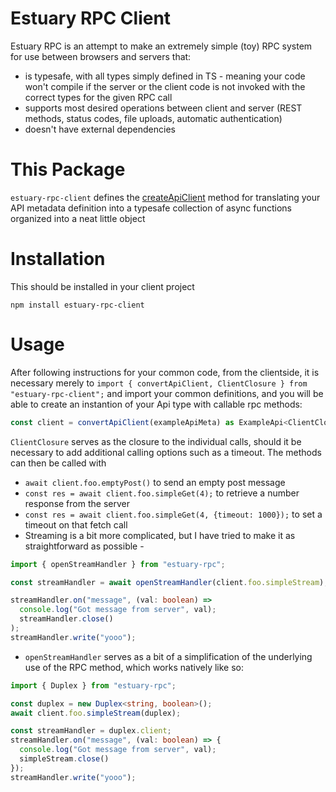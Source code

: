 # Estuary RPC Client

Estuary RPC is an attempt to make an extremely simple (toy) RPC system for use between browsers and servers that:

- is typesafe, with all types simply defined in TS - meaning your code won't compile if the server or the client code is not invoked with the correct types for the given RPC call
- supports most desired operations between client and server (REST methods, status codes, file uploads, automatic authentication)
- doesn't have external dependencies

# This Package

`estuary-rpc-client` defines the [createApiClient](http://digitaltembo.github.io/estuary-rpc/functions/estuary_rpc_client.createApiClient.html) method for translating your API metadata definition into a typesafe collection of async functions organized into a neat little object

# Installation
This should be installed in your client project
```
npm install estuary-rpc-client
```

# Usage

After following instructions for your common code, from the clientside, it is necessary merely to `import { convertApiClient, ClientClosure } from "estuary-rpc-client";` and import your common definitions, and you will be able to create an instantion of your Api type with callable rpc methods:
```ts
const client = convertApiClient(exampleApiMeta) as ExampleApi<ClientClosure, unknown>;
```

`ClientClosure` serves as the closure to the individual calls, should it be necessary to add additional calling options such as a timeout. The methods can then be called with
* `await client.foo.emptyPost()` to send an empty post message
* `const res = await client.foo.simpleGet(4);` to retrieve a number response from the server
* `const res = await client.foo.simpleGet(4, {timeout: 1000});` to set a timeout on that fetch call
* Streaming is a bit more complicated, but I have tried to make it as straightforward as possible - 

```ts
import { openStreamHandler } from "estuary-rpc";

const streamHandler = await openStreamHandler(client.foo.simpleStream);

streamHandler.on("message", (val: boolean) =>
  console.log("Got message from server", val);
  streamHandler.close()
);
streamHandler.write("yooo");
```
  * `openStreamHandler` serves as a bit of a simplification of the underlying use of the RPC method, which works natively like so:
```ts
import { Duplex } from "estuary-rpc";

const duplex = new Duplex<string, boolean>();
await client.foo.simpleStream(duplex);

const streamHandler = duplex.client;
streamHandler.on("message", (val: boolean) => {
  console.log("Got message from server", val);
  simpleStream.close()
});
streamHandler.write("yooo");
```
